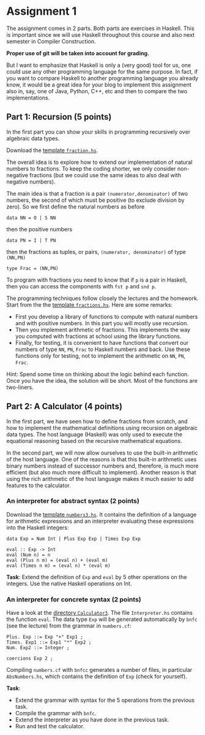 # Assignment 1

The assignment comes in 2 parts. Both parts are exercises in Haskell. This is important since we will use Haskell throughout this course and also next semester in Compiler Construction. 

**Proper use of git will be taken into account for grading.**

But I want to emphasize that Haskell is only a (very good) tool for us, one could use any other programming language for the same purpose. In fact, if you want to compare Haskell to another programming language you already know, it would be a great idea for your blog to implement this assignment also in, say, one of Java, Python, C++, etc and then to compare the two implementations.

## Part 1: Recursion (5 points)

In the first part you can show your skills in programming recursively over algebraic data types. 

Download the [template `fraction.hs`](src/templates/fractions.hs).

The overall idea is to explore how to extend our implementation of natural numbers to fractions. To keep the coding shorter, we only consider non-negative fractions (but we could use the same ideas to also deal with negative numbers). 

The main idea is that a fraction is a pair `(numerator,denominator)` of two numbers, the second of which must be positive (to exclude division by zero). So we first define the natural numbers as before

    data NN = O | S NN

then the positive numbers

    data PN = I | T PN

then the fractions as tuples, or pairs, `(numerator, denominator)` of type `(NN,PN)`

    type Frac = (NN,PN)

To program with fractions you need to know that if `p` is a pair in Haskell, then you can access the components with `fst p` and `snd p`. 

The programming techniques follow closely the lectures and the homework. Start from the the [template `fractions.hs`](src/templates/fractions.hs). Here are some remarks:

- First you develop a library of functions to compute with natural numbers and with positive numbers. In this part you will mostly use recursion.
- Then you implement arithmetic of fractions. This implements the way you computed with fractions at school using the library functions.
- Finally, for testing, it is convenient to have functions that convert our numbers of type `NN`, `PN`, `Frac` to Haskell numbers and back. Use these functions only for testing, not to implement the arithmetic on `NN`, `PN`, `Frac`.

Hint: Spend some time on thinking about the logic behind each function. Once you have the idea, the solution will be short. Most of the functions are two-liners.

## Part 2: A Calculator (4 points)

In the first part, we have seen how to define fractions from scratch, and how to implement the mathematical definitions using recursion on algebraic data types. The host language (Haskell) was only used to execute the equational reasoning based on the recursive mathematical equations.

In the second part, we will now allow ourselves to use the built-in arithmetic of the host language. One of the reasons is that this built-in arithmetic uses binary numbers instead of successor numbers and, therefore, is much more efficient (but also much more difficult to implement). Another reason is that using the rich arithmetic of the host language makes it much easier to add features to the calculator.

### An interpreter for abstract syntax (2 points)

Download the [template `numbers3.hs`](src/Haskell/numbers3.hs). It contains the definition of a language for arithmetic expressions and an interpreter evaluating these expressions into the Haskell integers:

    data Exp = Num Int | Plus Exp Exp | Times Exp Exp 

    eval :: Exp -> Int
    eval (Num n) = n
    eval (Plus n m) = (eval n) + (eval m)
    eval (Times n m) = (eval n) * (eval m)



**Task**: Extend the definition of `Exp` and `eval` by 5 other operations on the integers. Use the native Haskell operations on Int.

### An interpreter for concrete syntax (2 points)

Have a look at the [directory `Calculator3`](src/Calculator3). The file `Interpreter.hs` contains the function `eval`. The data type `Exp` will be generated automatically by `bnfc`  (see the lecture) from the grammar in `numbers.cf`:

    Plus. Exp ::= Exp "+" Exp1 ;
    Times. Exp1 ::= Exp1 "*" Exp2 ;
    Num. Exp2 ::= Integer ;

    coercions Exp 2 ;

Compiling `numbers.cf` with `bnfcc` generates a number of files, in particular `AbsNumbers.hs`, which contains the definition of `Exp` (check for yourself).

**Task**: 
- Extend the grammar with syntax for the 5 operations from the previous task. 
- Compile the grammar with `bnfc`.
- Extend the interpreter as you have done in the previous task.
- Run and test the calculator.




